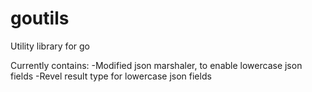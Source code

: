 goutils
=======

Utility library for go

Currently contains:
	-Modified json marshaler, to enable lowercase json fields
	-Revel result type for lowercase json fields
